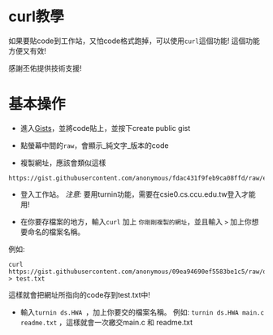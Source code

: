 # curl教學

如果要貼code到工作站，又怕code格式跑掉，可以使用`curl`這個功能! 這個功能方便又有效!

感謝丕佑提供技術支援!

# 基本操作

* 進入[Gists](https://gist.github.com/ "Gists from github")，並將code貼上，並按下create public gist

* 點螢幕中間的`raw`，會顯示_純文字_版本的code

* 複製網址，應該會類似這樣

```
https://gist.githubusercontent.com/anonymous/fdac431f9feb9ca08ffd/raw/ede9847a104b4f36ac2b4c2e4a6f4572a8118326/test
```

* 登入工作站。 _注意:_ 要用turnin功能，需要在csie0.cs.ccu.edu.tw登入才能用!

* 在你要存檔案的地方，輸入`curl` 加上 `你剛剛複製的網址`，並且輸入 ` > ` 加上你想要命名的檔案名稱。

例如:

```
curl https://gist.githubusercontent.com/anonymous/09ea94690ef5583be1c5/raw/d59088b9c9c9b255c53dd8ab69b2bfa43922759a/test > test.txt
```

這樣就會把網址所指向的code存到test.txt中!

* 輸入`turnin ds.HWA `，加上你要交的檔案名稱。 例如: `turnin ds.HWA main.c readme.txt` ，這樣就會一次繳交main.c 和 readme.txt
